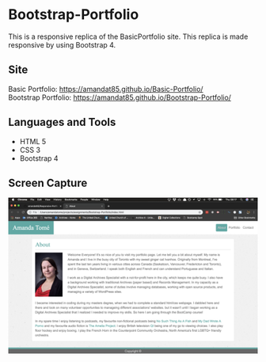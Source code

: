 # Bootstrap-Portfolio
This is a responsive replica of the BasicPortfolio site. This replica is made responsive by using Bootstrap 4.

## Site
Basic Portfolio: https://amandat85.github.io/Basic-Portfolio/  
Bootstrap Portfolio: https://amandat85.github.io/Bootstrap-Portfolio/

## Languages and Tools
* HTML 5
* CSS 3
* Bootstrap 4

## Screen Capture
![Bootstrap Portfolio - About Page](boostrapportfolio.png)
